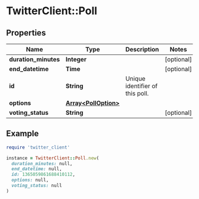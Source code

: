 # TwitterClient::Poll

## Properties

| Name | Type | Description | Notes |
| ---- | ---- | ----------- | ----- |
| **duration_minutes** | **Integer** |  | [optional] |
| **end_datetime** | **Time** |  | [optional] |
| **id** | **String** | Unique identifier of this poll. |  |
| **options** | [**Array&lt;PollOption&gt;**](PollOption.md) |  |  |
| **voting_status** | **String** |  | [optional] |

## Example

```ruby
require 'twitter_client'

instance = TwitterClient::Poll.new(
  duration_minutes: null,
  end_datetime: null,
  id: 1365059861688410112,
  options: null,
  voting_status: null
)
```

